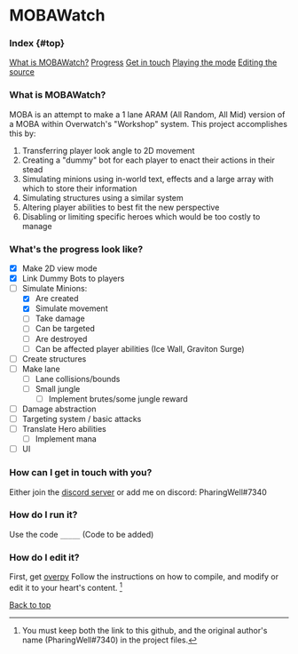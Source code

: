 # MOBAWatch
### Index {#top}
[What is MOBAWatch?](https://github.com/pharingWell/MOBAWatch#what-is-mobawatch)
[Progress](https://github.com/pharingWell/MOBAWatch#whats-the-progress-look-like)
[Get in touch](https://github.com/pharingWell/MOBAWatch#how-can-i-get-in-touch-with-you)
[Playing the mode](https://github.com/pharingWell/MOBAWatch#how-do-I-run-it)
[Editing the source](https://github.com/pharingWell/MOBAWatch#how-do-i-edit-it)
### What is MOBAWatch?
  MOBA is an attempt to make a 1 lane ARAM (All Random, All Mid) version of a MOBA within Overwatch's "Workshop" system.
This project accomplishes this by:
 1. Transferring player look angle to 2D movement
 2. Creating a "dummy" bot for each player to enact their actions in their stead
 3. Simulating minions using in-world text, effects and a large array with which to store their information
 4. Simulating structures using a similar system
 5. Altering player abilities to best fit the new perspective
 6. Disabling or limiting specific heroes which would be too costly to manage

### What's the progress look like?
- [x] Make 2D view mode
- [x] Link Dummy Bots to players
- [ ] Simulate Minions:
  - [x] Are created
  - [x] Simulate movement
  - [ ] Take damage
  - [ ] Can be targeted
  - [ ] Are destroyed
  - [ ] Can be affected player abilities (Ice Wall, Graviton Surge)
- [ ] Create structures
- [ ] Make lane
  - [ ] Lane collisions/bounds
  - [ ] Small jungle
    - [ ] Implement brutes/some jungle reward
- [ ] Damage abstraction
- [ ] Targeting system / basic attacks
- [ ] Translate Hero abilities
  - [ ] Implement mana
- [ ] UI

### How can I get in touch with you?

Either join the [discord server](https://discord.gg/R4fMq6YjSY) or add me on discord: PharingWell#7340

### How do I run it?

Use the code `_____` (Code to be added)

### How do I edit it?
  First, get [overpy](https://github.com/Zezombye/overpy)
Follow the instructions on how to compile, and modify or edit it to your heart's content. [^1]

[^1]: You must keep both the link to this github, and the original author's name (PharingWell#7340) in the project files.

[Back to top](https://github.com/pharingWell/MOBAWatch#index)
